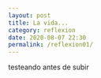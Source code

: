 ```yaml
---
layout: post 
title: La vida...
category: reflexion
date: 2020-08-07 22:30
permalink: /reflexion01/
---
```

testeando antes de subir